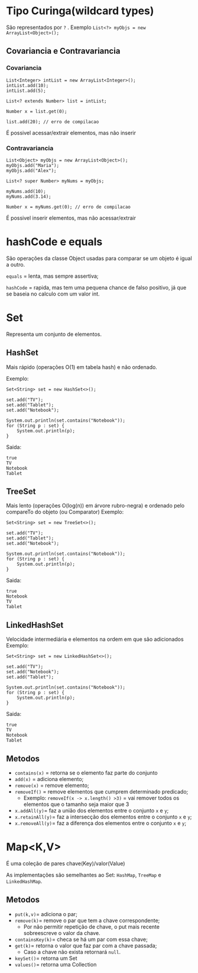 # Tipo Curinga(wildcard types)
São representados por `?` . Exemplo `List<?> myObjs = new ArrayList<Object>();`

## Covariancia e Contravariancia
### Covariancia
```
List<Integer> intList = new ArrayList<Integer>();
intList.add(10);
intList.add(5);

List<? extends Number> list = intList;

Number x = list.get(0);

list.add(20); // erro de compilacao
```
É possivel acessar/extrair elementos, mas não inserir

### Contravariancia
```
List<Object> myObjs = new ArrayList<Object>();
myObjs.add("Maria");
myObjs.add("Alex");

List<? super Number> myNums = myObjs;

myNums.add(10);
myNums.add(3.14);

Number x = myNums.get(0); // erro de compilacao
```
É possivel inserir elementos, mas não acessar/extrair

# hashCode e equals
São operações da classe Object usadas para comparar se um objeto é igual a outro.

`equals` = lenta, mas sempre assertiva;

`hashCode` = rapida, mas tem uma pequena chance de falso positivo, já que se baseia no calculo com um valor int.

# Set
Representa um conjunto de elementos.

## HashSet
Mais rápido (operações O(1) em tabela hash) e não ordenado.

Exemplo:
```
Set<String> set = new HashSet<>();

set.add("TV");
set.add("Tablet");
set.add("Notebook");

System.out.println(set.contains("Notebook"));
for (String p : set) {
    System.out.println(p);
}
```

Saida:
```
true
TV
Notebook
Tablet
```

## TreeSet
Mais lento (operações O(log(n)) em árvore rubro-negra) e ordenado pelo compareTo do objeto (ou Comparator)
Exemplo:
```
Set<String> set = new TreeSet<>();

set.add("TV");
set.add("Tablet");
set.add("Notebook");

System.out.println(set.contains("Notebook"));
for (String p : set) {
    System.out.println(p);
}
```

Saida:
```
true
Notebook
TV
Tablet
```

## LinkedHashSet
Velocidade intermediária e elementos na ordem em que são adicionados
Exemplo:
```
Set<String> set = new LinkedHashSet<>();

set.add("TV");
set.add("Notebook");
set.add("Tablet");

System.out.println(set.contains("Notebook"));
for (String p : set) {
    System.out.println(p);
}
```

Saida:
```
true
TV
Notebook
Tablet
```

## Metodos
* `contains(x)` = retorna se o elemento faz parte do conjunto
* `add(x)` = adiciona elemento;
* `remove(x)` = remove elemento;
* `removeIf()` = remove elementos que cumprem determinado predicado; 
  * Exemplo: `removeIf(x -> x.length() >3)` = vai remover todos os elementos que o tamanho seja maior que 3
* `x.addAll(y)`= faz a união dos elementos entre o conjunto `x` e `y`;
* `x.retainAll(y)`= faz a intersecção dos elementos entre o conjunto `x` e `y`;
* `x.removeAll(y)`= faz a diferença dos elementos entre o conjunto `x` e `y`;

# Map<K,V>
É uma coleção de pares chave(Key)/valor(Value)

As implementações são semelhantes ao Set: `HashMap`, `TreeMap` e `LinkedHashMap`.

## Metodos
* `put(k,v)`= adiciona o par;
* `remove(k)`= remove o par que tem a chave correspondente;
  * Por não permitir repetição de chave, o put mais recente sobreescreve o valor da chave.
* `containsKey(k)`= checa se há um par com essa chave;
* `get(k)`= retorna o valor que faz par com a chave passada;
  * Caso a chave não exista retornará `null`.
* `keySet()`= retorna um Set<K>
* `values()`= retorna uma Collection<V>
